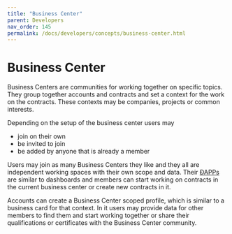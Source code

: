 ```yaml
---
title: "Business Center"
parent: Developers
nav_order: 145
permalink: /docs/developers/concepts/business-center.html
---
```


# Business Center
Business Centers are communities for working together on specific topics. They group together accounts and contracts and set a context for the work on the contracts. These contexts may be companies, projects or common interests.

Depending on the setup of the business center users may
- join on their own
- be invited to join
- be added by anyone that is already a member

Users may join as many Business Centers they like and they all are independent working spaces with their own scope and data. Their [ÐAPPs](/docs/developers/ui/basics.html) are similar to dashboards and members can start working on contracts in the current business center or create new contracts in it.

Accounts can create a Business Center scoped profile, which is similar to a business card for that context. In it users may provide data for other members to find them and start working together or share their qualifications or certificates with the Business Center community.